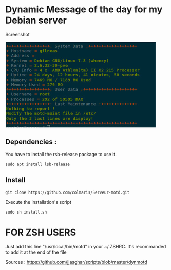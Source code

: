 # Dynamic Message of the day for my Debian server

Screenshot

![logo](/screen_shot.jpg "Screenshot_blank")

## Dependencies :

 You have to install the rsb-release package to use it.

 ```
 sudo apt install lsb-release
 ```

## Install

```
git clone https://github.com/colmaris/Serveur-motd.git
```

Execute the installation's script

```
sudo sh install.sh
```

# FOR ZSH USERS

Just add this line "/usr/local/bin/motd" in your ~/.ZSHRC. It's recommanded to add it at the end of the file



Sources : https://github.com/jjasghar/scripts/blob/master/dynmotd
